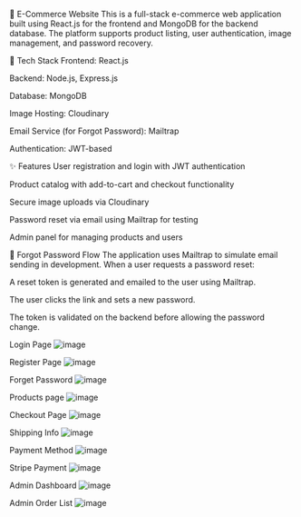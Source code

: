 🛒 E-Commerce Website
This is a full-stack e-commerce web application built using React.js for the frontend and MongoDB for the backend database. The platform supports product listing, user authentication, image management, and password recovery.

🔧 Tech Stack
Frontend: React.js

Backend: Node.js, Express.js

Database: MongoDB

Image Hosting: Cloudinary

Email Service (for Forgot Password): Mailtrap

Authentication: JWT-based

✨ Features
User registration and login with JWT authentication

Product catalog with add-to-cart and checkout functionality

Secure image uploads via Cloudinary

Password reset via email using Mailtrap for testing

Admin panel for managing products and users

🔐 Forgot Password Flow
The application uses Mailtrap to simulate email sending in development. When a user requests a password reset:

A reset token is generated and emailed to the user using Mailtrap.

The user clicks the link and sets a new password.

The token is validated on the backend before allowing the password change.

Login Page
![image](https://github.com/user-attachments/assets/e57dba15-72aa-4b6a-b42f-b199fef84b90)


Register Page
![image](https://github.com/user-attachments/assets/3fdd228a-fcd4-40b3-a849-78b9cbe1fa22)


Forget Password
![image](https://github.com/user-attachments/assets/20e9b6b9-74da-4af0-aaf1-21885d08c917)


Products page
![image](https://github.com/user-attachments/assets/a7de9c2e-3fc2-49fe-b660-c63673a0be6e)


Checkout Page
![image](https://github.com/user-attachments/assets/c023fee2-468d-4b7d-a411-ed5e5fa36c33)


Shipping Info
![image](https://github.com/user-attachments/assets/d99304ec-5d7c-4d91-a6c8-f0185092cb8c)


Payment Method
![image](https://github.com/user-attachments/assets/82c4bd41-3872-4354-8659-47a87a8ca583)


Stripe Payment
![image](https://github.com/user-attachments/assets/4a63c149-62ce-4b34-8c91-8a378cb4fe35)


Admin Dashboard
![image](https://github.com/user-attachments/assets/f6100a00-abea-41ba-ba65-e542c06bccba)


Admin Order List
![image](https://github.com/user-attachments/assets/c1c34969-7b22-4904-be1c-0f86b213cc87)


